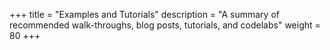 +++
title = "Examples and Tutorials"
description = "A summary of recommended walk-throughs, blog posts, tutorials, and codelabs"
weight = 80
+++
